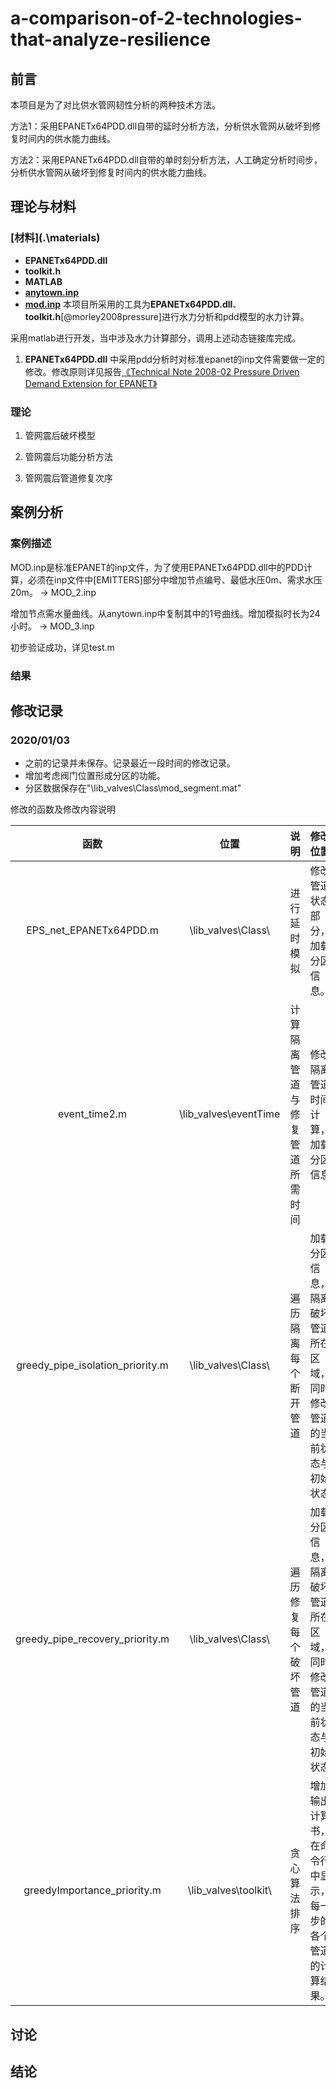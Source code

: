 # a-comparison-of-2-technologies-that-analyze-resilience

## 前言

本项目是为了对比供水管网韧性分析的两种技术方法。

方法1：采用EPANETx64PDD.dll自带的延时分析方法，分析供水管网从破坏到修复时间内的供水能力曲线。

方法2：采用EPANETx64PDD.dll自带的单时刻分析方法，人工确定分析时间步，分析供水管网从破坏到修复时间内的供水能力曲线。

## 理论与材料

### [材料](.\materials\)


- **EPANETx64PDD.dll**
- **toolkit.h**
- **MATLAB**
- **[anytown.inp](https://emps.exeter.ac.uk/media/universityofexeter/emps/research/cws/downloads/anytown.inp)**
- **[mod.inp](http://emps.exeter.ac.uk/engineering/research/cws/resources/benchmarks/design-resiliance-pareto-fronts/large-problems/)**
本项目所采用的工具为**EPANETx64PDD.dll**、**toolkit.h**[@morley2008pressure]进行水力分析和pdd模型的水力计算。

采用matlab进行开发，当中涉及水力计算部分，调用上述动态链接库完成。


1. **EPANETx64PDD.dll** 中采用pdd分析时对标准epanet的inp文件需要做一定的修改。修改原则详见报告[《Technical Note 2008-02 Pressure Driven Demand Extension for EPANET》](https://ore.exeter.ac.uk/repository/bitstream/handle/10871/14721/Technical%20Note%202008-02%20Pressure%20Driven%20Demand%20Extension%20for%20EPANET.pdf?sequence=4&isAllowed=y)


### 理论

1. 管网震后破坏模型

2. 管网震后功能分析方法

3. 管网震后管道修复次序



## 案例分析

### 案例描述
MOD.inp是标准EPANET的inp文件，为了使用EPANETx64PDD.dll中的PDD计算，必须在inp文件中[EMITTERS]部分中增加节点编号、最低水压0m、需求水压20m。 -> MOD_2.inp

增加节点需水量曲线。从anytown.inp中复制其中的1号曲线。增加模拟时长为24小时。 -> MOD_3.inp

初步验证成功，详见test.m
### 结果

## 修改记录
### 2020/01/03
* 之前的记录并未保存。记录最近一段时间的修改记录。
* 增加考虑阀门位置形成分区的功能。
* 分区数据保存在"\lib_valves\Class\mod_segment.mat"

修改的函数及修改内容说明

函数 |  位置  | 说明  | 修改位置
 :---:| :---: | :-: | :-----
EPS_net_EPANETx64PDD.m|\lib_valves\Class\ | 进行延时模拟 | 修改管道状态部分，加载分区信息。
event_time2.m | \lib_valves\eventTime | 计算隔离管道与修复管道所需时间 | 修改隔离管道时间计算，加载分区信息
greedy_pipe_isolation_priority.m | \lib_valves\Class\ | 遍历隔离每个断开管道 | 加载分区信息，隔离破坏管道所在区域，同时修改管道的当前状态与初始状态
greedy_pipe_recovery_priority.m | \lib_valves\Class\ | 遍历修复每个破坏管道 |  加载分区信息，隔离破坏管道所在区域，同时修改管道的当前状态与初始状态
greedyImportance_priority.m | \lib_valves\toolkit\ | 贪心算法排序 | 增加输出计算书，在命令行中显示，每一步的各个管道的计算结果。

## 讨论

## 结论

